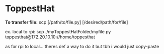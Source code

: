 # ToppestHat


**To transfer file:**
scp [/path/to/file.py] [/desired/path/for/file]

ex. local to rpi:
scp ./myToppestHatFolder/myfile.py toppesthat@172.20.10.10://home/toppesthat

as for rpi to local... theres def a way to do it but tbh i would just copy-paste 
